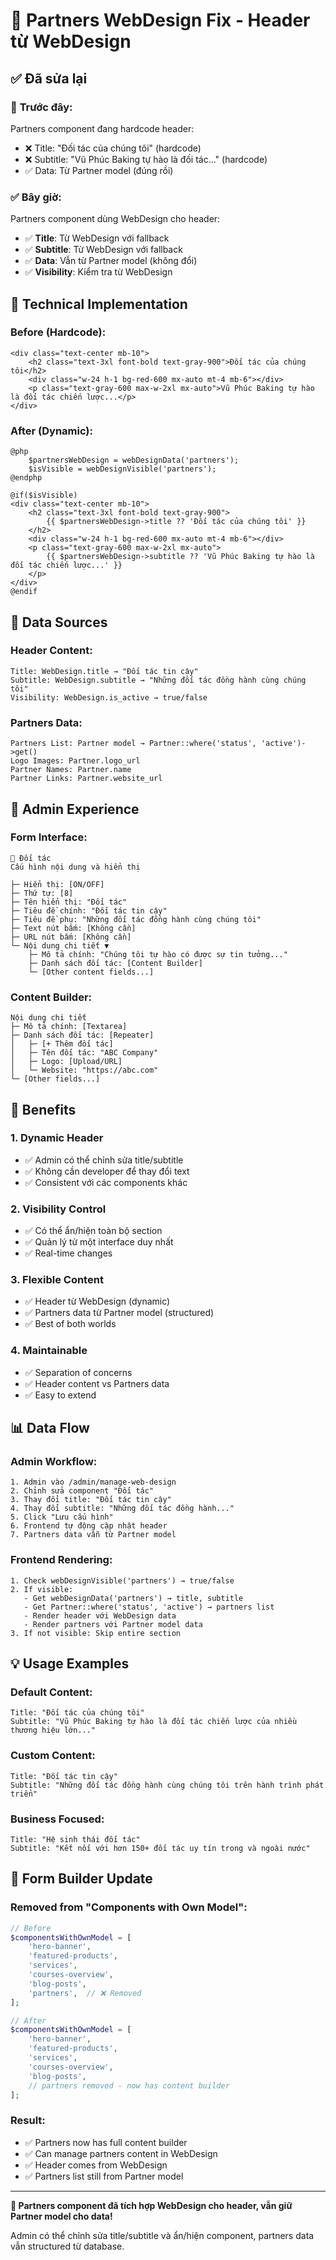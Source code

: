 # 🤝 Partners WebDesign Fix - Header từ WebDesign

## ✅ Đã sửa lại

### 🚫 **Trước đây:**
Partners component đang hardcode header:
- ❌ Title: "Đối tác của chúng tôi" (hardcode)
- ❌ Subtitle: "Vũ Phúc Baking tự hào là đối tác..." (hardcode)
- ✅ Data: Từ Partner model (đúng rồi)

### ✅ **Bây giờ:**
Partners component dùng WebDesign cho header:
- ✅ **Title**: Từ WebDesign với fallback
- ✅ **Subtitle**: Từ WebDesign với fallback
- ✅ **Data**: Vẫn từ Partner model (không đổi)
- ✅ **Visibility**: Kiểm tra từ WebDesign

## 🔧 **Technical Implementation**

### Before (Hardcode):
```blade
<div class="text-center mb-10">
    <h2 class="text-3xl font-bold text-gray-900">Đối tác của chúng tôi</h2>
    <div class="w-24 h-1 bg-red-600 mx-auto mt-4 mb-6"></div>
    <p class="text-gray-600 max-w-2xl mx-auto">Vũ Phúc Baking tự hào là đối tác chiến lược...</p>
</div>
```

### After (Dynamic):
```blade
@php
    $partnersWebDesign = webDesignData('partners');
    $isVisible = webDesignVisible('partners');
@endphp

@if($isVisible)
<div class="text-center mb-10">
    <h2 class="text-3xl font-bold text-gray-900">
        {{ $partnersWebDesign->title ?? 'Đối tác của chúng tôi' }}
    </h2>
    <div class="w-24 h-1 bg-red-600 mx-auto mt-4 mb-6"></div>
    <p class="text-gray-600 max-w-2xl mx-auto">
        {{ $partnersWebDesign->subtitle ?? 'Vũ Phúc Baking tự hào là đối tác chiến lược...' }}
    </p>
</div>
@endif
```

## 🎯 **Data Sources**

### Header Content:
```
Title: WebDesign.title → "Đối tác tin cậy"
Subtitle: WebDesign.subtitle → "Những đối tác đồng hành cùng chúng tôi"
Visibility: WebDesign.is_active → true/false
```

### Partners Data:
```
Partners List: Partner model → Partner::where('status', 'active')->get()
Logo Images: Partner.logo_url
Partner Names: Partner.name
Partner Links: Partner.website_url
```

## 🎨 **Admin Experience**

### Form Interface:
```
🎯 Đối tác
Cấu hình nội dung và hiển thị

├─ Hiển thị: [ON/OFF]
├─ Thứ tự: [8]
├─ Tên hiển thị: "Đối tác"
├─ Tiêu đề chính: "Đối tác tin cậy"
├─ Tiêu đề phụ: "Những đối tác đồng hành cùng chúng tôi"
├─ Text nút bấm: [Không cần]
├─ URL nút bấm: [Không cần]
└─ Nội dung chi tiết ▼
    ├─ Mô tả chính: "Chúng tôi tự hào có được sự tin tưởng..."
    ├─ Danh sách đối tác: [Content Builder]
    └─ [Other content fields...]
```

### Content Builder:
```
Nội dung chi tiết
├─ Mô tả chính: [Textarea]
├─ Danh sách đối tác: [Repeater]
│   ├─ [+ Thêm đối tác]
│   ├─ Tên đối tác: "ABC Company"
│   ├─ Logo: [Upload/URL]
│   └─ Website: "https://abc.com"
└─ [Other fields...]
```

## 🚀 **Benefits**

### 1. **Dynamic Header**
- ✅ Admin có thể chỉnh sửa title/subtitle
- ✅ Không cần developer để thay đổi text
- ✅ Consistent với các components khác

### 2. **Visibility Control**
- ✅ Có thể ẩn/hiện toàn bộ section
- ✅ Quản lý từ một interface duy nhất
- ✅ Real-time changes

### 3. **Flexible Content**
- ✅ Header từ WebDesign (dynamic)
- ✅ Partners data từ Partner model (structured)
- ✅ Best of both worlds

### 4. **Maintainable**
- ✅ Separation of concerns
- ✅ Header content vs Partners data
- ✅ Easy to extend

## 📊 **Data Flow**

### Admin Workflow:
```
1. Admin vào /admin/manage-web-design
2. Chỉnh sửa component "Đối tác"
3. Thay đổi title: "Đối tác tin cậy"
4. Thay đổi subtitle: "Những đối tác đồng hành..."
5. Click "Lưu cấu hình"
6. Frontend tự động cập nhật header
7. Partners data vẫn từ Partner model
```

### Frontend Rendering:
```
1. Check webDesignVisible('partners') → true/false
2. If visible:
   - Get webDesignData('partners') → title, subtitle
   - Get Partner::where('status', 'active') → partners list
   - Render header với WebDesign data
   - Render partners với Partner model data
3. If not visible: Skip entire section
```

## 💡 **Usage Examples**

### Default Content:
```
Title: "Đối tác của chúng tôi"
Subtitle: "Vũ Phúc Baking tự hào là đối tác chiến lược của nhiều thương hiệu lớn..."
```

### Custom Content:
```
Title: "Đối tác tin cậy"
Subtitle: "Những đối tác đồng hành cùng chúng tôi trên hành trình phát triển"
```

### Business Focused:
```
Title: "Hệ sinh thái đối tác"
Subtitle: "Kết nối với hơn 150+ đối tác uy tín trong và ngoài nước"
```

## 🔧 **Form Builder Update**

### Removed from "Components with Own Model":
```php
// Before
$componentsWithOwnModel = [
    'hero-banner',
    'featured-products', 
    'services',
    'courses-overview',
    'blog-posts',
    'partners',  // ❌ Removed
];

// After  
$componentsWithOwnModel = [
    'hero-banner',
    'featured-products',
    'services', 
    'courses-overview',
    'blog-posts',
    // partners removed - now has content builder
];
```

### Result:
- ✅ Partners now has full content builder
- ✅ Can manage partners content in WebDesign
- ✅ Header comes from WebDesign
- ✅ Partners list still from Partner model

---

**🎉 Partners component đã tích hợp WebDesign cho header, vẫn giữ Partner model cho data!**

Admin có thể chỉnh sửa title/subtitle và ẩn/hiện component, partners data vẫn structured từ database.
